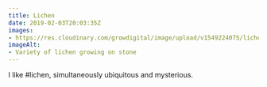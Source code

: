 ```yaml
---
title: Lichen
date: 2019-02-03T20:03:35Z
images: 
- https://res.cloudinary.com/growdigital/image/upload/v1549224075/lichen-CD2F9860.jpg
imageAlt: 
- Variety of lichen growing on stone
---
```


I like #lichen, simultaneously ubiquitous and mysterious. 

